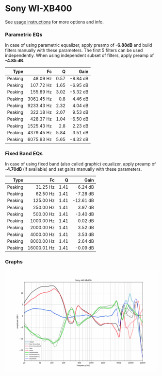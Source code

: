 # Sony WI-XB400
See [usage instructions](https://github.com/jaakkopasanen/AutoEq#usage) for more options and info.

### Parametric EQs
In case of using parametric equalizer, apply preamp of **-6.88dB** and build filters manually
with these parameters. The first 5 filters can be used independently.
When using independent subset of filters, apply preamp of **-4.85 dB**.

| Type    | Fc         |    Q | Gain     |
|--------:|-----------:|-----:|---------:|
| Peaking | 48.09 Hz   | 0.57 | -8.84 dB |
| Peaking | 107.72 Hz  | 1.65 | -6.95 dB |
| Peaking | 155.89 Hz  | 3.02 | -5.32 dB |
| Peaking | 3061.45 Hz | 0.8  | 4.46 dB  |
| Peaking | 9233.43 Hz | 2.32 | 4.04 dB  |
| Peaking | 322.18 Hz  | 2.07 | 9.53 dB  |
| Peaking | 428.37 Hz  | 1.04 | -6.50 dB |
| Peaking | 1525.43 Hz | 2.8  | 2.23 dB  |
| Peaking | 4379.45 Hz | 5.84 | 3.51 dB  |
| Peaking | 6075.93 Hz | 5.65 | -4.32 dB |

### Fixed Band EQs
In case of using fixed band (also called graphic) equalizer, apply preamp of **-4.70dB**
(if available) and set gains manually with these parameters.

| Type    | Fc          |    Q | Gain      |
|--------:|------------:|-----:|----------:|
| Peaking | 31.25 Hz    | 1.41 | -6.24 dB  |
| Peaking | 62.50 Hz    | 1.41 | -7.28 dB  |
| Peaking | 125.00 Hz   | 1.41 | -12.61 dB |
| Peaking | 250.00 Hz   | 1.41 | 3.97 dB   |
| Peaking | 500.00 Hz   | 1.41 | -3.40 dB  |
| Peaking | 1000.00 Hz  | 1.41 | 0.02 dB   |
| Peaking | 2000.00 Hz  | 1.41 | 3.52 dB   |
| Peaking | 4000.00 Hz  | 1.41 | 3.53 dB   |
| Peaking | 8000.00 Hz  | 1.41 | 2.64 dB   |
| Peaking | 16000.01 Hz | 1.41 | -0.09 dB  |

### Graphs
![](./Sony%20WI-XB400.png)